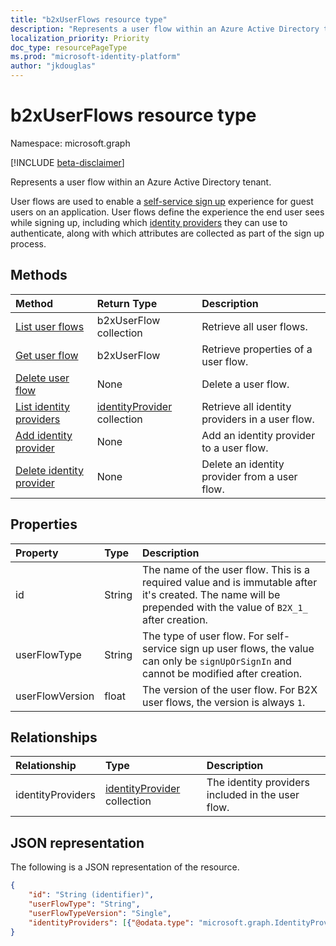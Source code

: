 ```yaml
---
title: "b2xUserFlows resource type"
description: "Represents a user flow within an Azure Active Directory tenant."
localization_priority: Priority
doc_type: resourcePageType
ms.prod: "microsoft-identity-platform"
author: "jkdouglas"
---
```


# b2xUserFlows resource type

Namespace: microsoft.graph

[!INCLUDE [beta-disclaimer](../../includes/beta-disclaimer.md)]

Represents a user flow within an Azure Active Directory tenant.

User flows are used to enable a [self-service sign up](https://docs.microsoft.com/azure/active-directory/external-identities/self-service-sign-up-overview) experience for guest users on an application. User flows define the experience the end user sees while signing up, including which [identity providers](https://docs.microsoft.com/azure/active-directory/external-identities/identity-providers) they can use to authenticate, along with which attributes are collected as part of the sign up process.

## Methods

| Method       | Return Type  |Description|
|:---------------|:--------|:----------|
|[List user flows](../api/b2xuserflows-list.md)|b2xUserFlow collection|Retrieve all user flows.|
|[Get user flow](../api/b2xuserflows-get.md) |b2xUserFlow|Retrieve properties of a user flow.|
|[Delete user flow](../api/b2xuserflows-delete.md)|None|Delete a user flow.|
|[List identity providers](../api/b2xuserflows-list-identityproviders.md)|[identityProvider](../resources/identityProvider.md) collection|Retrieve all identity providers in a user flow.|
|[Add identity provider](../api/b2xuserflows-update-identityprovider.md)|None|Add an identity provider to a user flow.|
|[Delete identity provider](../api/b2xuserflows-delete-identityprovider.md)|None|Delete an identity provider from a user flow.|

## Properties

|Property|Type|Description|
|:---------------|:--------|:----------|
|id|String|The name of the user flow. This is a required value and is immutable after it's created. The name will be prepended with the value of `B2X_1_` after creation.|
|userFlowType|String|The type of user flow. For self-service sign up user flows, the value can only be `signUpOrSignIn` and cannot be modified after creation.|
|userFlowVersion|float|The version of the user flow. For B2X user flows, the version is always `1`.|

## Relationships

| Relationship       | Type  |Description|
|:---------------|:--------|:----------|
|identityProviders|[identityProvider](../resources/identityprovider.md) collection|The identity providers included in the user flow.|

## JSON representation

The following is a JSON representation of the resource.

<!-- {
  "blockType": "resource",
  "@odata.type": "microsoft.graph.b2xIdentityUserFlow"
} -->

```json
{
    "id": "String (identifier)",
    "userFlowType": "String",
    "userFlowTypeVersion": "Single",
    "identityProviders": [{"@odata.type": "microsoft.graph.IdentityProvider"}]
}
```
